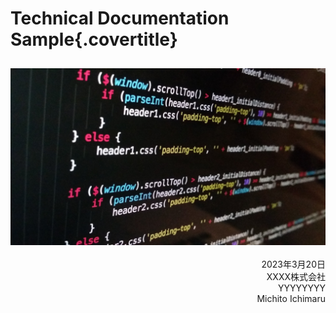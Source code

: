 # Technical Documentation Sample{.covertitle}

<img src="../assets/technology-gc376a2387_1920.jpg" style="margin-top:10px;" />

<div style="text-align: right;white-space:pre;">
2023年3月20日
XXXX株式会社
YYYYYYYY
Michito Ichimaru
</div>